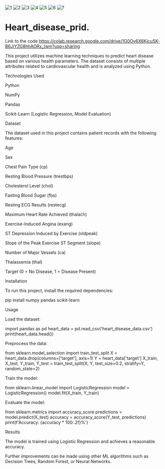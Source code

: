 ![1](https://github.com/user-attachments/assets/fc753578-e3e2-4a23-be2f-cb611e8405c8)
![2](https://github.com/user-attachments/assets/a2661d48-1f73-4b20-b153-4804ffd0ab36)
![3](https://github.com/user-attachments/assets/be00ea6f-95ce-4d9a-adbd-6d984cd57df5)
![4](https://github.com/user-attachments/assets/aa9e7caa-3dec-41f5-bb51-03d36f7cc966)
![5](https://github.com/user-attachments/assets/f74c0f70-52de-4539-9b10-8eb51dd6ede7)
![6](https://github.com/user-attachments/assets/61183d48-71d3-4233-a9d9-86a18236f627)
![7](https://github.com/user-attachments/assets/8c65b366-7692-47ee-9d7f-e070bdc69f07)
# Heart_disease_prid.
Link to the code https://colab.research.google.com/drive/1G0Ov6X6KjcuSK-B6JiYZG8hhAORx_Iwm?usp=sharing

This project utilizes machine learning techniques to predict heart disease based on various health parameters. The dataset consists of multiple attributes related to cardiovascular health and is analyzed using Python.

Technologies Used

Python

NumPy

Pandas

Scikit-Learn (Logistic Regression, Model Evaluation)

Dataset

The dataset used in this project contains patient records with the following features:

Age

Sex

Chest Pain Type (cp)

Resting Blood Pressure (trestbps)

Cholesterol Level (chol)

Fasting Blood Sugar (fbs)

Resting ECG Results (restecg)

Maximum Heart Rate Achieved (thalach)

Exercise-Induced Angina (exang)

ST Depression Induced by Exercise (oldpeak)

Slope of the Peak Exercise ST Segment (slope)

Number of Major Vessels (ca)

Thalassemia (thal)

Target (0 = No Disease, 1 = Disease Present)

Installation

To run this project, install the required dependencies:

pip install numpy pandas scikit-learn

Usage

Load the dataset:

import pandas as pd
heart_data = pd.read_csv('heart_disease_data.csv')
print(heart_data.head())

Preprocess the data:

from sklearn.model_selection import train_test_split
X = heart_data.drop(columns=['target'], axis=1)
Y = heart_data['target']
X_train, X_test, Y_train, Y_test = train_test_split(X, Y, test_size=0.2, stratify=Y, random_state=2)

Train the model:

from sklearn.linear_model import LogisticRegression
model = LogisticRegression()
model.fit(X_train, Y_train)

Evaluate the model:

from sklearn.metrics import accuracy_score
predictions = model.predict(X_test)
accuracy = accuracy_score(Y_test, predictions)
print(f'Accuracy: {accuracy * 100:.2f}%')

Results

The model is trained using Logistic Regression and achieves a reasonable accuracy.

Further improvements can be made using other ML algorithms such as Decision Trees, Random Forest, or Neural Networks.



